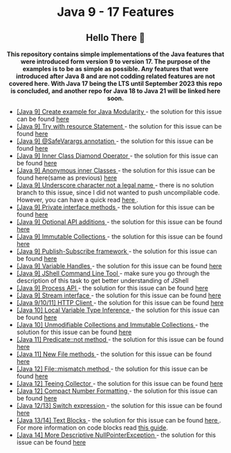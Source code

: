 <h1 align="center">Java 9 - 17 Features</h1>

<h2 align="center"> Hello There 👋 </h2>

<p align="center">
<b>
This repository contains simple implementations of the Java features that were 
introduced form version 9 to version 17. The purpose of the examples is to be as simple
as possible. Any features that were introduced after Java 8 and are not codding related features
are not covered here.
With Java 17 being the LTS until September 2023 this repo is concluded, and another repo for Java 18 to Java 21 will be linked here soon.
</b>
</p>

<ul>
<li>
<a href="https://github.com/filipkule/Java9To17Features/issues/1">
[Java 9] Create example for Java Modularity
</a>
- the solution for this issue can be found 
<a href="https://github.com/filipkule/Java9To17Features/blob/main/mainModule/src/main/java/solutions/JavaModularity.java">
here
</a>
</li>
<li>
<a href="https://github.com/filipkule/Java9To17Features/issues/2">
[Java 9] Try with resource Statement
</a>
- the solution for this issue can be found 
<a href="https://github.com/filipkule/Java9To17Features/blob/main/mainModule/src/main/java/solutions/TryWithResourceStatement.java">
here
</a>
</li>
<li>
<a href="https://github.com/filipkule/Java9To17Features/issues/3">
[Java 9] @SafeVarargs annotation
</a>
- the solution for this issue can be found
<a href="https://github.com/filipkule/Java9To17Features/blob/main/mainModule/src/main/java/solutions/SafeVarargsAnnotation.java">
here
</a>
</li>
<li>
<a href="https://github.com/filipkule/Java9To17Features/issues/4">
[Java 9] Inner Class Diamond Operator
</a>
- the solution for this issue can be found 
<a href="https://github.com/filipkule/Java9To17Features/blob/main/mainModule/src/main/java/solutions/InnerClassDiamondOperator.java">
here
</a>
</li>
<li>
<a href="https://github.com/filipkule/Java9To17Features/issues/5">
[Java 9] Anonymous inner Classes
</a>
- the solution for this issue can be found here(same as previous) 
<a href="https://github.com/filipkule/Java9To17Features/blob/main/mainModule/src/main/java/solutions/InnerClassDiamondOperator.java">
here
</a>
</li>
<li>
<a href="https://github.com/filipkule/Java9To17Features/issues/6">
[Java 9] Underscore character not a legal name
</a>
- there is no solution branch to this issue, since I did not wanted to push uncompilable code.
However, you can have a quick read 
<a href="https://docs.oracle.com/javase/tutorial/java/nutsandbolts/variables.html">
here
</a>
.
</li>
<li>
<a href="https://github.com/filipkule/Java9To17Features/issues/7">
[Java 9] Private interface methods
</a>
- the solution for this issue can be found
<a href="https://github.com/filipkule/Java9To17Features/blob/main/mainModule/src/main/java/solutions/PrivateInterfaceMethods.java">
here
</a>
</li>
<li>
<a href="https://github.com/filipkule/Java9To17Features/issues/8">
[Java 9] Optional API additions
</a>
- the solution for this issue can be found
<a href="https://github.com/filipkule/Java9To17Features/blob/main/mainModule/src/main/java/solutions/OptionalApiAdditions.java">
here
</a>
</li>
<li>
<a href="https://github.com/filipkule/Java9To17Features/issues/9">
[Java 9] Immutable Collections
</a>
- the solution for this issue can be found
<a href="https://github.com/filipkule/Java9To17Features/blob/main/mainModule/src/main/java/solutions/ImmutableCollections.java">
here
</a>
</li>
<li>
<a href="https://github.com/filipkule/Java9To17Features/issues/10">
[Java 9] Publish-Subscribe framework
</a>
- the solution for this issue can be found
<a href="https://github.com/filipkule/Java9To17Features/blob/main/mainModule/src/main/java/solutions/PubSubFramework.java">
here
</a>
</li>
<li>
<a href="https://github.com/filipkule/Java9To17Features/issues/11">
[Java 9] Variable Handles
</a>
- the solution for this issue can be found
<a href="https://github.com/filipkule/Java9To17Features/blob/main/mainModule/src/main/java/solutions/VariableHandles.java">
here
</a>
</li>
<li>
<a href="https://github.com/filipkule/Java9To17Features/issues/12">
[Java 9] JShell Command Line Tool
</a>
- make sure you go through the description of this task to get better understanding of JShell
</li>
<li>
<a href="https://github.com/filipkule/Java9To17Features/issues/13">
[Java 9] Process API
</a>
- the solution for this issue can be found
<a href="https://github.com/filipkule/Java9To17Features/blob/main/mainModule/src/main/java/solutions/ProcessorApi.java">
here
</a>
</li>
<li>
<a href="https://github.com/filipkule/Java9To17Features/issues/15">
[Java 9] Stream interface
</a>
- the solution for this issue can be found 
<a href="https://github.com/filipkule/Java9To17Features/blob/main/mainModule/src/main/java/solutions/StreamInterface.java">
here
</a>
</li>
<li>
<a href="https://github.com/filipkule/Java9To17Features/issues/14">
[Java 9/10/11] HTTP Client
</a>
- the solution for this issue can be found 
<a href="https://github.com/filipkule/Java9To17Features/blob/main/mainModule/src/main/java/solutions/Java9HttpClient.java">
here
</a>
</li>
<li>
<a href="https://github.com/filipkule/Java9To17Features/issues/26">
[Java 10] Local Variable Type Inference
</a>
- the solution for this issue can be found
<a href="https://github.com/filipkule/Java9To17Features/blob/main/mainModule/src/main/java/solutions/LocalVarTypeInterface.java">
here
</a>
</li>
<li>
<a href="https://github.com/filipkule/Java9To17Features/issues/27">
[Java 10] Unmodifiable Collections and Immutable Collections
</a>
- the solution for this issue can be found 
<a href="https://github.com/filipkule/Java9To17Features/blob/main/mainModule/src/main/java/solutions/UnmodifiableImmutableCollections.java">
here
</a>
</li>
<li>
<a href="https://github.com/filipkule/Java9To17Features/issues/38">
[Java 11] Predicate::not method
</a>
- the solution for this issue can be found 
<a href="https://github.com/filipkule/Java9To17Features/blob/main/mainModule/src/main/java/solutions/PredicateNotMethod.java">
here
</a>
</li>
<li>
<a href="https://github.com/filipkule/Java9To17Features/issues/37">
[Java 11] New File methods
</a>
- the solution for this issue can be found 
<a href="https://github.com/filipkule/Java9To17Features/blob/main/mainModule/src/main/java/solutions/Java11FileMethods.java">
here
</a>
</li>
<li>
<a href="https://github.com/filipkule/Java9To17Features/issues/39">
[Java 12] File::mismatch method
</a>
- the solution for this issue can be found 
<a href="https://github.com/filipkule/Java9To17Features/blob/main/mainModule/src/main/java/solutions/FileMismatchMethod.java">
here
</a>
</li>
<li>
<a href="https://github.com/filipkule/Java9To17Features/issues/51">
[Java 12] Teeing Collector
</a>
- the solution for this issue can be found 
<a href="https://github.com/filipkule/Java9To17Features/blob/main/mainModule/src/main/java/solutions/TeeingCollector.java">
here
</a>
</li>
<li>
<a href="https://github.com/filipkule/Java9To17Features/issues/52">
[Java 12] Compact Number Formatting
</a>
- the solution for this issue can be found 
<a href="https://github.com/filipkule/Java9To17Features/blob/main/mainModule/src/main/java/solutions/CompactNumberFormatting.java">
here
</a>
</li>
<li>
<a href="https://github.com/filipkule/Java9To17Features/issues/31">
[Java 12/13] Switch expression
</a>
- the solution for this issue can be found 
<a href="https://github.com/filipkule/Java9To17Features/blob/main/mainModule/src/main/java/solutions/SwitchExpression.java">
here
</a>
</li>
<li>
<a href="https://github.com/filipkule/Java9To17Features/issues/32">
[Java 13/14] Text Blocks
</a>
- the solution for this issue can be found 
<a href="https://github.com/filipkule/Java9To17Features/blob/main/mainModule/src/main/java/solutions/TextBlocks.java">
here
</a>
. For more information on code blocks read <a href="https://docs.oracle.com/en/java/javase/14/text-blocks/index.html">
this guide</a>.
</li>
<li>
<a href="https://github.com/filipkule/Java9To17Features/issues/40">
[Java 14] More Descriptive NullPointerException
</a>
- the solution for this issue can be found 
<a href="https://github.com/filipkule/Java9To17Features/blob/main/mainModule/src/main/java/solutions/Java14DescriptiveNullPointerException.java">
here
</a>
</li>
</ul>
